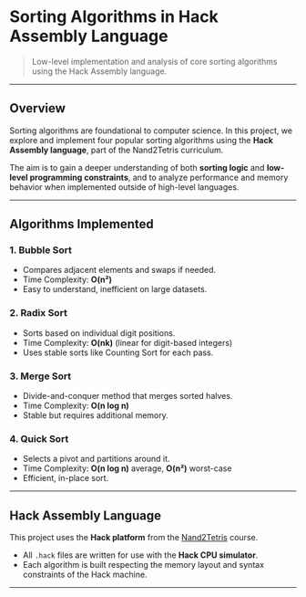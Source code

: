 # Sorting Algorithms in Hack Assembly Language

> Low-level implementation and analysis of core sorting algorithms using the Hack Assembly language.

---

## Overview

Sorting algorithms are foundational to computer science. In this project, we explore and implement four popular sorting algorithms using the **Hack Assembly language**, part of the Nand2Tetris curriculum.

The aim is to gain a deeper understanding of both **sorting logic** and **low-level programming constraints**, and to analyze performance and memory behavior when implemented outside of high-level languages.

---

## Algorithms Implemented

### 1. Bubble Sort
- Compares adjacent elements and swaps if needed.
- Time Complexity: **O(n²)**
- Easy to understand, inefficient on large datasets.

### 2. Radix Sort
- Sorts based on individual digit positions.
- Time Complexity: **O(nk)** (linear for digit-based integers)
- Uses stable sorts like Counting Sort for each pass.

### 3. Merge Sort
- Divide-and-conquer method that merges sorted halves.
- Time Complexity: **O(n log n)**
- Stable but requires additional memory.

### 4. Quick Sort
- Selects a pivot and partitions around it.
- Time Complexity: **O(n log n)** average, **O(n²)** worst-case
- Efficient, in-place sort.

---

## Hack Assembly Language

This project uses the **Hack platform** from the [Nand2Tetris](https://www.nand2tetris.org/) course.

- All `.hack` files are written for use with the **Hack CPU simulator**.
- Each algorithm is built respecting the memory layout and syntax constraints of the Hack machine.

---
